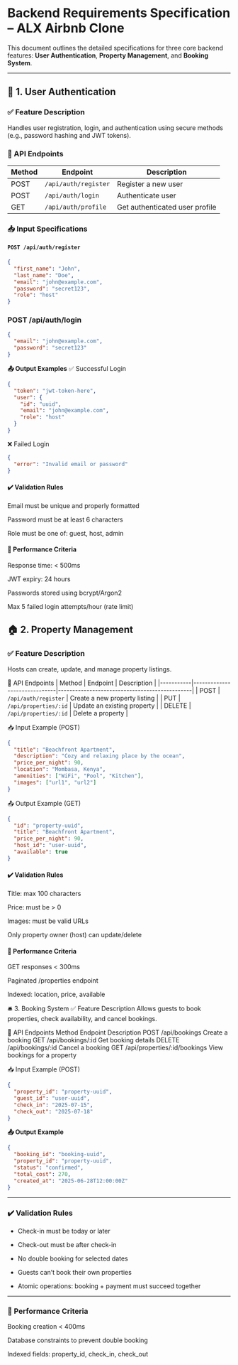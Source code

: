 # Backend Requirements Specification – ALX Airbnb Clone

This document outlines the detailed specifications for three core backend features: **User Authentication**, **Property Management**, and **Booking System**.

---

## 🔐 1. User Authentication

### ✅ Feature Description
Handles user registration, login, and authentication using secure methods (e.g., password hashing and JWT tokens).

### 📌 API Endpoints

| Method | Endpoint              | Description               |
|--------|------------------------|---------------------------|
| POST   | `/api/auth/register`  | Register a new user       |
| POST   | `/api/auth/login`     | Authenticate user         |
| GET    | `/api/auth/profile`   | Get authenticated user profile |

### 📥 Input Specifications

#### `POST /api/auth/register`
```json
{
  "first_name": "John",
  "last_name": "Doe",
  "email": "john@example.com",
  "password": "secret123",
  "role": "host"
}
```

### POST /api/auth/login
```json
{
  "email": "john@example.com",
  "password": "secret123"
}
```

**📤 Output Examples**
✅ Successful Login
```json
{
  "token": "jwt-token-here",
  "user": {
    "id": "uuid",
    "email": "john@example.com",
    "role": "host"
  }
}
```
❌ Failed Login
```json
{
  "error": "Invalid email or password"
}
```
#### ✔️ Validation Rules
Email must be unique and properly formatted

Password must be at least 6 characters

Role must be one of: guest, host, admin

#### 🚀 Performance Criteria
Response time: < 500ms

JWT expiry: 24 hours

Passwords stored using bcrypt/Argon2

Max 5 failed login attempts/hour (rate limit)

## 🏠 2. Property Management
### ✅ Feature Description
Hosts can create, update, and manage property listings.

📌 API Endpoints
| Method    | Endpoint                     |    Description                                |
|-----------|------------------------------|-----------------------------------------------|
| POST      | `/api/auth/register`         | Create a new property listing                 |
| PUT	      | `/api/properties/:id`        | Update an existing property                   |
| DELETE    | `/api/properties/:id`        | Delete a property                |

📥 Input Example (POST)
```json
{
  "title": "Beachfront Apartment",
  "description": "Cozy and relaxing place by the ocean",
  "price_per_night": 90,
  "location": "Mombasa, Kenya",
  "amenities": ["WiFi", "Pool", "Kitchen"],
  "images": ["url1", "url2"]
}
```
📤 Output Example (GET)
```json
{
  "id": "property-uuid",
  "title": "Beachfront Apartment",
  "price_per_night": 90,
  "host_id": "user-uuid",
  "available": true
}
```
#### ✔️ Validation Rules
Title: max 100 characters

Price: must be > 0

Images: must be valid URLs

Only property owner (host) can update/delete

#### 🚀 Performance Criteria
GET responses < 300ms

Paginated /properties endpoint

Indexed: location, price, available

🛎️ 3. Booking System
✅ Feature Description
Allows guests to book properties, check availability, and cancel bookings.

📌 API Endpoints
Method	Endpoint	Description
POST	/api/bookings	Create a booking
GET	/api/bookings/:id	Get booking details
DELETE	/api/bookings/:id	Cancel a booking
GET	/api/properties/:id/bookings	View bookings for a property

📥 Input Example (POST)
```json
{
  "property_id": "property-uuid",
  "guest_id": "user-uuid",
  "check_in": "2025-07-15",
  "check_out": "2025-07-18"
}
```
**📤 Output Example**
```json
{
  "booking_id": "booking-uuid",
  "property_id": "property-uuid",
  "status": "confirmed",
  "total_cost": 270,
  "created_at": "2025-06-28T12:00:00Z"
}
```
---

### ✔️ Validation Rules
- Check-in must be today or later

- Check-out must be after check-in

- No double booking for selected dates

- Guests can’t book their own properties

- Atomic operations: booking + payment must succeed together
---

### 🚀 Performance Criteria
Booking creation < 400ms

Database constraints to prevent double booking

Indexed fields: property_id, check_in, check_out

